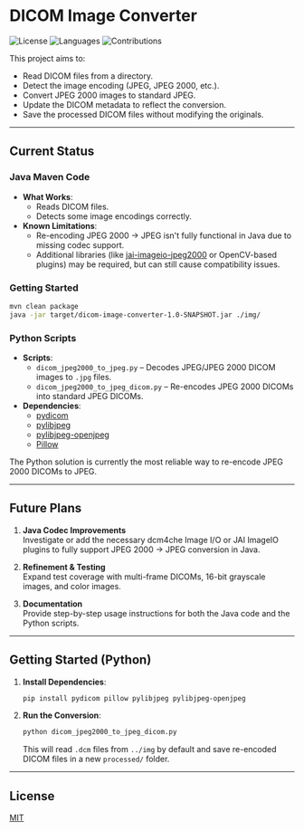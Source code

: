 # DICOM Image Converter
![License](https://img.shields.io/github/license/tdiprima/dicom-image-converter)
![Languages](https://img.shields.io/github/languages/top/tdiprima/dicom-image-converter)
![Contributions](https://img.shields.io/badge/contributions-welcome-brightgreen)

This project aims to:

- Read DICOM files from a directory.
- Detect the image encoding (JPEG, JPEG 2000, etc.).
- Convert JPEG 2000 images to standard JPEG.
- Update the DICOM metadata to reflect the conversion.
- Save the processed DICOM files without modifying the originals.

---

## Current Status

### Java Maven Code
- **What Works**:
  - Reads DICOM files.
  - Detects some image encodings correctly.
- **Known Limitations**:
  - Re-encoding JPEG 2000 → JPEG isn't fully functional in Java due to missing codec support.
  - Additional libraries (like [jai-imageio-jpeg2000](https://github.com/jai-imageio/jai-imageio-jpeg2000) or OpenCV-based plugins) may be required, but can still cause compatibility issues.

### Getting Started

```sh
mvn clean package
java -jar target/dicom-image-converter-1.0-SNAPSHOT.jar ./img/
```

### Python Scripts

- **Scripts**:
  - `dicom_jpeg2000_to_jpeg.py` – Decodes JPEG/JPEG 2000 DICOM images to `.jpg` files.
  - `dicom_jpeg2000_to_jpeg_dicom.py` – Re-encodes JPEG 2000 DICOMs into standard JPEG DICOMs.
- **Dependencies**:
  - [pydicom](https://pydicom.github.io/)
  - [pylibjpeg](https://github.com/pydicom/pylibjpeg)
  - [pylibjpeg-openjpeg](https://github.com/pydicom/pylibjpeg-openjpeg)
  - [Pillow](https://pillow.readthedocs.io/en/stable/)

The Python solution is currently the most reliable way to re-encode JPEG 2000 DICOMs to JPEG.

---

## Future Plans

1. **Java Codec Improvements**  
   Investigate or add the necessary dcm4che Image I/O or JAI ImageIO plugins to fully support JPEG 2000 → JPEG conversion in Java.

2. **Refinement & Testing**  
   Expand test coverage with multi-frame DICOMs, 16-bit grayscale images, and color images.

3. **Documentation**  
   Provide step-by-step usage instructions for both the Java code and the Python scripts.

---

## Getting Started (Python)

1. **Install Dependencies**:

   ```bash
   pip install pydicom pillow pylibjpeg pylibjpeg-openjpeg
   ```

2. **Run the Conversion**:

   ```bash
   python dicom_jpeg2000_to_jpeg_dicom.py
   ```

   This will read `.dcm` files from `../img` by default and save re-encoded DICOM files in a new `processed/` folder.

---

## License
[MIT](LICENSE)
